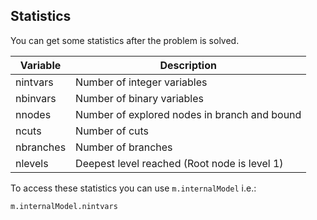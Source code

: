 ## Statistics

You can get some statistics after the problem is solved.

| Variable  | Description                                  |
|-----------|----------------------------------------------|
| nintvars  | Number of integer variables                  |
| nbinvars  | Number of binary variables                   |
| nnodes    | Number of explored nodes in branch and bound |
| ncuts     | Number of cuts                               |
| nbranches | Number of branches                           |
| nlevels   | Deepest level reached (Root node is level 1) |

To access these statistics you can use `m.internalModel` i.e.:

```
m.internalModel.nintvars
```